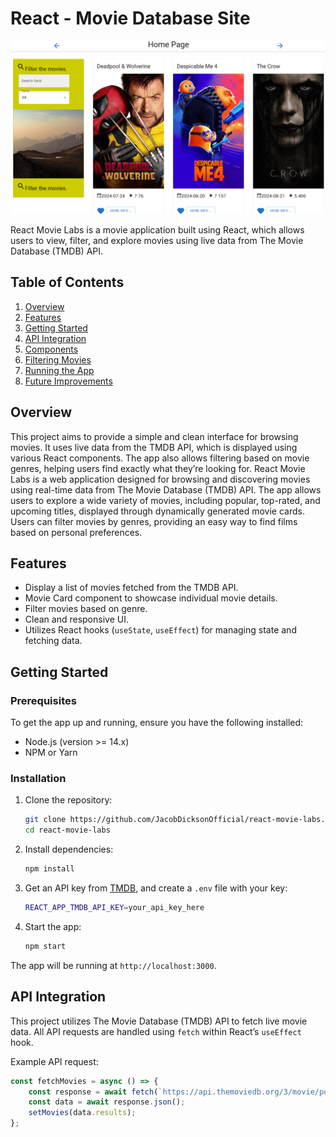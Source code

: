 # React - Movie Database Site

<img src="movielab.png" alt="Logitrack" width="600"/>

React Movie Labs is a movie application built using React, which allows users to view, filter, and explore movies using live data from The Movie Database (TMDB) API.

## Table of Contents
1. [Overview](#overview)
2. [Features](#features)
3. [Getting Started](#getting-started)
4. [API Integration](#api-integration)
5. [Components](#components)
6. [Filtering Movies](#filtering-movies)
7. [Running the App](#running-the-app)
8. [Future Improvements](#future-improvements)

## Overview

This project aims to provide a simple and clean interface for browsing movies. It uses live data from the TMDB API, which is displayed using various React components. 
The app also allows filtering based on movie genres, helping users find exactly what they’re looking for. React Movie Labs is a web application designed for browsing 
and discovering movies using real-time data from The Movie Database (TMDB) API. The app allows users to explore a wide variety of movies, including popular, top-rated,
and upcoming titles, displayed through dynamically generated movie cards. Users can filter movies by genres, providing an easy way to find films based on personal preferences. 

## Features

- Display a list of movies fetched from the TMDB API.
- Movie Card component to showcase individual movie details.
- Filter movies based on genre.
- Clean and responsive UI.
- Utilizes React hooks (`useState`, `useEffect`) for managing state and fetching data.

## Getting Started

### Prerequisites

To get the app up and running, ensure you have the following installed:

- Node.js (version >= 14.x)
- NPM or Yarn

### Installation

1. Clone the repository:

    ```bash
    git clone https://github.com/JacobDicksonOfficial/react-movie-labs.git
    cd react-movie-labs
    ```

2. Install dependencies:

    ```bash
    npm install
    ```

3. Get an API key from [TMDB](https://www.themoviedb.org/documentation/api), and create a `.env` file with your key:

    ```bash
    REACT_APP_TMDB_API_KEY=your_api_key_here
    ```

4. Start the app:

    ```bash
    npm start
    ```

The app will be running at `http://localhost:3000`.

## API Integration

This project utilizes The Movie Database (TMDB) API to fetch live movie data. All API requests are handled using `fetch` within React’s `useEffect` hook.

Example API request:

```js
const fetchMovies = async () => {
    const response = await fetch(`https://api.themoviedb.org/3/movie/popular?api_key=${process.env.REACT_APP_TMDB_API_KEY}`);
    const data = await response.json();
    setMovies(data.results);
};
